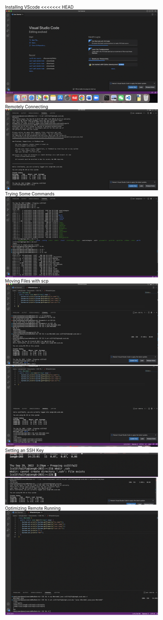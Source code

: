 Installing VScode
<<<<<<< HEAD
![Image](screenshot1.png)
Remotely Connecting
![Image](screenshot2.png)
Trying Some Commands
![Image](screenshot3.png)
Moving Files with scp
![Image](screenshot4.png)
![Image](screenshot5.png)
Setting an SSH Key
![Image](screenshot6.png)
![Image](screenshot7.png)
Optimizing Remote Running
![Image](screenshot8.png)



